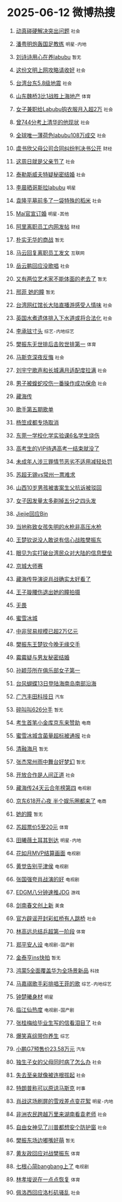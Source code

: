 # 2025-06-12 微博热搜 
1. [动真碰硬解决突出问题](https://m.weibo.cn/search?containerid=100103type%3D1%26t%3D10%26q%3D%23%E5%8A%A8%E7%9C%9F%E7%A2%B0%E7%A1%AC%E8%A7%A3%E5%86%B3%E7%AA%81%E5%87%BA%E9%97%AE%E9%A2%98%23&stream_entry_id=51&isnewpage=1&extparam=seat%3D1%26cate%3D10103%26dgr%3D0%26stream_entry_id%3D51%26pos%3D0%26c_type%3D51%26filter_type%3Drealtimehot%26q%3D%2523%25E5%258A%25A8%25E7%259C%259F%25E7%25A2%25B0%25E7%25A1%25AC%25E8%25A7%25A3%25E5%2586%25B3%25E7%25AA%2581%25E5%2587%25BA%25E9%2597%25AE%25E9%25A2%2598%2523%26display_time%3D1749672952%26pre_seqid%3D17496729519770056693) `社会` 

2. [潘粤明炮轰国足教练](https://m.weibo.cn/search?containerid=100103type%3D1%26t%3D10%26q%3D%23%E6%BD%98%E7%B2%A4%E6%98%8E%E7%82%AE%E8%BD%B0%E5%9B%BD%E8%B6%B3%E6%95%99%E7%BB%83%23&stream_entry_id=31&isnewpage=1&extparam=seat%3D1%26cate%3D5001%26lcate%3D5001%26pos%3D0%26q%3D%2523%25E6%25BD%2598%25E7%25B2%25A4%25E6%2598%258E%25E7%2582%25AE%25E8%25BD%25B0%25E5%259B%25BD%25E8%25B6%25B3%25E6%2595%2599%25E7%25BB%2583%2523%26dgr%3D0%26band_rank%3D1%26filter_type%3Drealtimehot%26realpos%3D1%26c_type%3D31%26stream_entry_id%3D31%26flag%3D0%26display_time%3D1749672952%26pre_seqid%3D17496729519770056693) `明星-内地` 

3. [刘诗诗用心在养labubu](https://m.weibo.cn/search?containerid=100103type%3D1%26t%3D10%26q%3D%E5%88%98%E8%AF%97%E8%AF%97%E7%94%A8%E5%BF%83%E5%9C%A8%E5%85%BBlabubu&stream_entry_id=31&isnewpage=1&extparam=seat%3D1%26cate%3D5001%26lcate%3D5001%26pos%3D1%26q%3D%25E5%2588%2598%25E8%25AF%2597%25E8%25AF%2597%25E7%2594%25A8%25E5%25BF%2583%25E5%259C%25A8%25E5%2585%25BBlabubu%26dgr%3D0%26band_rank%3D2%26filter_type%3Drealtimehot%26realpos%3D2%26c_type%3D31%26stream_entry_id%3D31%26flag%3D2%26display_time%3D1749672952%26pre_seqid%3D17496729519770056693) `暂无` 

4. [这份文明上网攻略请收好](https://m.weibo.cn/search?containerid=100103type%3D1%26t%3D10%26q%3D%23%E8%BF%99%E4%BB%BD%E6%96%87%E6%98%8E%E4%B8%8A%E7%BD%91%E6%94%BB%E7%95%A5%E8%AF%B7%E6%94%B6%E5%A5%BD%23&stream_entry_id=31&isnewpage=1&extparam=seat%3D1%26cate%3D5001%26lcate%3D5001%26pos%3D2%26q%3D%2523%25E8%25BF%2599%25E4%25BB%25BD%25E6%2596%2587%25E6%2598%258E%25E4%25B8%258A%25E7%25BD%2591%25E6%2594%25BB%25E7%2595%25A5%25E8%25AF%25B7%25E6%2594%25B6%25E5%25A5%25BD%2523%26dgr%3D0%26band_rank%3D3%26filter_type%3Drealtimehot%26realpos%3D3%26c_type%3D31%26stream_entry_id%3D31%26flag%3D0%26display_time%3D1749672952%26pre_seqid%3D17496729519770056693) `社会` 

5. [台湾台东5.8级地震](https://m.weibo.cn/search?containerid=100103type%3D1%26t%3D10%26q%3D%23%E5%8F%B0%E6%B9%BE%E5%8F%B0%E4%B8%9C5.8%E7%BA%A7%E5%9C%B0%E9%9C%87%23&stream_entry_id=31&isnewpage=1&extparam=seat%3D1%26cate%3D5001%26lcate%3D5001%26pos%3D3%26q%3D%2523%25E5%258F%25B0%25E6%25B9%25BE%25E5%258F%25B0%25E4%25B8%259C5.8%25E7%25BA%25A7%25E5%259C%25B0%25E9%259C%2587%2523%26dgr%3D0%26band_rank%3D4%26filter_type%3Drealtimehot%26realpos%3D4%26c_type%3D31%26stream_entry_id%3D31%26flag%3D0%26display_time%3D1749672952%26pre_seqid%3D17496729519770056693) `社会` 

6. [山东魏桥3比1战胜上海地产](https://m.weibo.cn/search?containerid=100103type%3D1%26t%3D10%26q%3D%23%E5%B1%B1%E4%B8%9C%E9%AD%8F%E6%A1%A53%E6%AF%941%E6%88%98%E8%83%9C%E4%B8%8A%E6%B5%B7%E5%9C%B0%E4%BA%A7%23&stream_entry_id=31&isnewpage=1&extparam=seat%3D1%26cate%3D5001%26lcate%3D5001%26pos%3D4%26q%3D%2523%25E5%25B1%25B1%25E4%25B8%259C%25E9%25AD%258F%25E6%25A1%25A53%25E6%25AF%25941%25E6%2588%2598%25E8%2583%259C%25E4%25B8%258A%25E6%25B5%25B7%25E5%259C%25B0%25E4%25BA%25A7%2523%26dgr%3D0%26band_rank%3D5%26filter_type%3Drealtimehot%26realpos%3D5%26c_type%3D31%26stream_entry_id%3D31%26flag%3D0%26display_time%3D1749672952%26pre_seqid%3D17496729519770056693) `体育` 

7. [女子兼职给Labubu钩衣服月入超2万](https://m.weibo.cn/search?containerid=100103type%3D1%26t%3D10%26q%3D%23%E5%A5%B3%E5%AD%90%E5%85%BC%E8%81%8C%E7%BB%99Labubu%E9%92%A9%E8%A1%A3%E6%9C%8D%E6%9C%88%E5%85%A5%E8%B6%852%E4%B8%87%23&stream_entry_id=31&isnewpage=1&extparam=seat%3D1%26cate%3D5001%26lcate%3D5001%26pos%3D5%26q%3D%2523%25E5%25A5%25B3%25E5%25AD%2590%25E5%2585%25BC%25E8%2581%258C%25E7%25BB%2599Labubu%25E9%2592%25A9%25E8%25A1%25A3%25E6%259C%258D%25E6%259C%2588%25E5%2585%25A5%25E8%25B6%25852%25E4%25B8%2587%2523%26dgr%3D0%26band_rank%3D6%26filter_type%3Drealtimehot%26realpos%3D6%26c_type%3D31%26stream_entry_id%3D31%26flag%3D0%26display_time%3D1749672952%26pre_seqid%3D17496729519770056693) `社会` 

8. [曾744分考上清华的他现状](https://m.weibo.cn/search?containerid=100103type%3D1%26t%3D10%26q%3D%23%E6%9B%BE744%E5%88%86%E8%80%83%E4%B8%8A%E6%B8%85%E5%8D%8E%E7%9A%84%E4%BB%96%E7%8E%B0%E7%8A%B6%23&stream_entry_id=31&isnewpage=1&extparam=seat%3D1%26cate%3D5001%26lcate%3D5001%26pos%3D6%26q%3D%2523%25E6%259B%25BE744%25E5%2588%2586%25E8%2580%2583%25E4%25B8%258A%25E6%25B8%2585%25E5%258D%258E%25E7%259A%2584%25E4%25BB%2596%25E7%258E%25B0%25E7%258A%25B6%2523%26dgr%3D0%26band_rank%3D7%26filter_type%3Drealtimehot%26realpos%3D7%26c_type%3D31%26stream_entry_id%3D31%26flag%3D0%26display_time%3D1749672952%26pre_seqid%3D17496729519770056693) `社会` 

9. [全球唯一薄荷色labubu108万成交](https://m.weibo.cn/search?containerid=100103type%3D1%26t%3D10%26q%3D%23%E5%85%A8%E7%90%83%E5%94%AF%E4%B8%80%E8%96%84%E8%8D%B7%E8%89%B2labubu108%E4%B8%87%E6%88%90%E4%BA%A4%23&stream_entry_id=31&isnewpage=1&extparam=seat%3D1%26cate%3D5001%26lcate%3D5001%26pos%3D7%26q%3D%2523%25E5%2585%25A8%25E7%2590%2583%25E5%2594%25AF%25E4%25B8%2580%25E8%2596%2584%25E8%258D%25B7%25E8%2589%25B2labubu108%25E4%25B8%2587%25E6%2588%2590%25E4%25BA%25A4%2523%26dgr%3D0%26band_rank%3D8%26filter_type%3Drealtimehot%26realpos%3D8%26c_type%3D31%26stream_entry_id%3D31%26flag%3D0%26display_time%3D1749672952%26pre_seqid%3D17496729519770056693) `社会` 

10. [虞书欣父母公司合同纠纷判决书公开](https://m.weibo.cn/search?containerid=100103type%3D1%26t%3D10%26q%3D%23%E8%99%9E%E4%B9%A6%E6%AC%A3%E7%88%B6%E6%AF%8D%E5%85%AC%E5%8F%B8%E5%90%88%E5%90%8C%E7%BA%A0%E7%BA%B7%E5%88%A4%E5%86%B3%E4%B9%A6%E5%85%AC%E5%BC%80%23&stream_entry_id=31&isnewpage=1&extparam=seat%3D1%26cate%3D5001%26lcate%3D5001%26pos%3D8%26q%3D%2523%25E8%2599%259E%25E4%25B9%25A6%25E6%25AC%25A3%25E7%2588%25B6%25E6%25AF%258D%25E5%2585%25AC%25E5%258F%25B8%25E5%2590%2588%25E5%2590%258C%25E7%25BA%25A0%25E7%25BA%25B7%25E5%2588%25A4%25E5%2586%25B3%25E4%25B9%25A6%25E5%2585%25AC%25E5%25BC%2580%2523%26dgr%3D0%26band_rank%3D9%26filter_type%3Drealtimehot%26realpos%3D9%26c_type%3D31%26stream_entry_id%3D31%26flag%3D0%26display_time%3D1749672952%26pre_seqid%3D17496729519770056693) `财经` 

11. [这周日就是父亲节了](https://m.weibo.cn/search?containerid=100103type%3D1%26t%3D10%26q%3D%23%E8%BF%99%E5%91%A8%E6%97%A5%E5%B0%B1%E6%98%AF%E7%88%B6%E4%BA%B2%E8%8A%82%E4%BA%86%23&stream_entry_id=31&isnewpage=1&extparam=seat%3D1%26cate%3D5001%26lcate%3D5001%26pos%3D9%26q%3D%2523%25E8%25BF%2599%25E5%2591%25A8%25E6%2597%25A5%25E5%25B0%25B1%25E6%2598%25AF%25E7%2588%25B6%25E4%25BA%25B2%25E8%258A%2582%25E4%25BA%2586%2523%26dgr%3D0%26band_rank%3D10%26filter_type%3Drealtimehot%26realpos%3D10%26c_type%3D31%26stream_entry_id%3D31%26flag%3D1%26display_time%3D1749672952%26pre_seqid%3D17496729519770056693) `社会` 

12. [泰勒斯威夫特疑秘密结婚](https://m.weibo.cn/search?containerid=100103type%3D1%26t%3D10%26q%3D%23%E6%B3%B0%E5%8B%92%E6%96%AF%E5%A8%81%E5%A4%AB%E7%89%B9%E7%96%91%E7%A7%98%E5%AF%86%E7%BB%93%E5%A9%9A%23&stream_entry_id=31&isnewpage=1&extparam=seat%3D1%26cate%3D5001%26lcate%3D5001%26pos%3D10%26q%3D%2523%25E6%25B3%25B0%25E5%258B%2592%25E6%2596%25AF%25E5%25A8%2581%25E5%25A4%25AB%25E7%2589%25B9%25E7%2596%2591%25E7%25A7%2598%25E5%25AF%2586%25E7%25BB%2593%25E5%25A9%259A%2523%26dgr%3D0%26band_rank%3D11%26filter_type%3Drealtimehot%26realpos%3D11%26c_type%3D31%26stream_entry_id%3D31%26flag%3D2%26display_time%3D1749672952%26pre_seqid%3D17496729519770056693) `社会` 

13. [李晨晒哥斯拉labubu](https://m.weibo.cn/search?containerid=100103type%3D1%26t%3D10%26q%3D%23%E6%9D%8E%E6%99%A8%E6%99%92%E5%93%A5%E6%96%AF%E6%8B%89labubu%23&stream_entry_id=31&isnewpage=1&extparam=seat%3D1%26cate%3D5001%26lcate%3D5001%26pos%3D11%26q%3D%2523%25E6%259D%258E%25E6%2599%25A8%25E6%2599%2592%25E5%2593%25A5%25E6%2596%25AF%25E6%258B%2589labubu%2523%26dgr%3D0%26band_rank%3D12%26filter_type%3Drealtimehot%26realpos%3D12%26c_type%3D31%26stream_entry_id%3D31%26flag%3D2%26display_time%3D1749672952%26pre_seqid%3D17496729519770056693) `明星` 

14. [袁隆平墓前多了一袋特殊的稻米](https://m.weibo.cn/search?containerid=100103type%3D1%26t%3D10%26q%3D%23%E8%A2%81%E9%9A%86%E5%B9%B3%E5%A2%93%E5%89%8D%E5%A4%9A%E4%BA%86%E4%B8%80%E8%A2%8B%E7%89%B9%E6%AE%8A%E7%9A%84%E7%A8%BB%E7%B1%B3%23&stream_entry_id=31&isnewpage=1&extparam=seat%3D1%26cate%3D5001%26lcate%3D5001%26pos%3D12%26q%3D%2523%25E8%25A2%2581%25E9%259A%2586%25E5%25B9%25B3%25E5%25A2%2593%25E5%2589%258D%25E5%25A4%259A%25E4%25BA%2586%25E4%25B8%2580%25E8%25A2%258B%25E7%2589%25B9%25E6%25AE%258A%25E7%259A%2584%25E7%25A8%25BB%25E7%25B1%25B3%2523%26dgr%3D0%26band_rank%3D13%26filter_type%3Drealtimehot%26realpos%3D13%26c_type%3D31%26stream_entry_id%3D31%26flag%3D2%26display_time%3D1749672952%26pre_seqid%3D17496729519770056693) `社会` 

15. [Mai官宣订婚](https://m.weibo.cn/search?containerid=100103type%3D1%26t%3D10%26q%3D%23Mai%E5%AE%98%E5%AE%A3%E8%AE%A2%E5%A9%9A%23&stream_entry_id=31&isnewpage=1&extparam=seat%3D1%26cate%3D5001%26lcate%3D5001%26pos%3D13%26q%3D%2523Mai%25E5%25AE%2598%25E5%25AE%25A3%25E8%25AE%25A2%25E5%25A9%259A%2523%26dgr%3D0%26band_rank%3D14%26filter_type%3Drealtimehot%26realpos%3D14%26c_type%3D31%26stream_entry_id%3D31%26flag%3D2%26display_time%3D1749672952%26pre_seqid%3D17496729519770056693) `明星-其他` 

16. [阿里离职员工内网发帖](https://m.weibo.cn/search?containerid=100103type%3D1%26t%3D10%26q%3D%23%E9%98%BF%E9%87%8C%E7%A6%BB%E8%81%8C%E5%91%98%E5%B7%A5%E5%86%85%E7%BD%91%E5%8F%91%E5%B8%96%23&stream_entry_id=31&isnewpage=1&extparam=seat%3D1%26cate%3D5001%26lcate%3D5001%26pos%3D14%26q%3D%2523%25E9%2598%25BF%25E9%2587%258C%25E7%25A6%25BB%25E8%2581%258C%25E5%2591%2598%25E5%25B7%25A5%25E5%2586%2585%25E7%25BD%2591%25E5%258F%2591%25E5%25B8%2596%2523%26dgr%3D0%26band_rank%3D15%26filter_type%3Drealtimehot%26realpos%3D15%26c_type%3D31%26stream_entry_id%3D31%26flag%3D0%26display_time%3D1749672952%26pre_seqid%3D17496729519770056693) `财经` 

17. [朴实无华的商战](https://m.weibo.cn/search?containerid=100103type%3D1%26t%3D10%26q%3D%E6%9C%B4%E5%AE%9E%E6%97%A0%E5%8D%8E%E7%9A%84%E5%95%86%E6%88%98&stream_entry_id=31&isnewpage=1&extparam=seat%3D1%26cate%3D5001%26lcate%3D5001%26pos%3D15%26q%3D%25E6%259C%25B4%25E5%25AE%259E%25E6%2597%25A0%25E5%258D%258E%25E7%259A%2584%25E5%2595%2586%25E6%2588%2598%26dgr%3D0%26band_rank%3D16%26filter_type%3Drealtimehot%26realpos%3D16%26c_type%3D31%26stream_entry_id%3D31%26flag%3D0%26display_time%3D1749672952%26pre_seqid%3D17496729519770056693) `暂无` 

18. [马云回复离职员工发文](https://m.weibo.cn/search?containerid=100103type%3D1%26t%3D10%26q%3D%23%E9%A9%AC%E4%BA%91%E5%9B%9E%E5%A4%8D%E7%A6%BB%E8%81%8C%E5%91%98%E5%B7%A5%E5%8F%91%E6%96%87%23&stream_entry_id=31&isnewpage=1&extparam=seat%3D1%26cate%3D5001%26lcate%3D5001%26pos%3D16%26q%3D%2523%25E9%25A9%25AC%25E4%25BA%2591%25E5%259B%259E%25E5%25A4%258D%25E7%25A6%25BB%25E8%2581%258C%25E5%2591%2598%25E5%25B7%25A5%25E5%258F%2591%25E6%2596%2587%2523%26dgr%3D0%26band_rank%3D17%26filter_type%3Drealtimehot%26realpos%3D17%26c_type%3D31%26stream_entry_id%3D31%26flag%3D0%26display_time%3D1749672952%26pre_seqid%3D17496729519770056693) `互联网` 

19. [岳云鹏回应没歌唱](https://m.weibo.cn/search?containerid=100103type%3D1%26t%3D10%26q%3D%23%E5%B2%B3%E4%BA%91%E9%B9%8F%E5%9B%9E%E5%BA%94%E6%B2%A1%E6%AD%8C%E5%94%B1%23&stream_entry_id=31&isnewpage=1&extparam=seat%3D1%26cate%3D5001%26lcate%3D5001%26pos%3D17%26q%3D%2523%25E5%25B2%25B3%25E4%25BA%2591%25E9%25B9%258F%25E5%259B%259E%25E5%25BA%2594%25E6%25B2%25A1%25E6%25AD%258C%25E5%2594%25B1%2523%26dgr%3D0%26band_rank%3D18%26filter_type%3Drealtimehot%26realpos%3D18%26c_type%3D31%26stream_entry_id%3D31%26flag%3D0%26display_time%3D1749672952%26pre_seqid%3D17496729519770056693) `社会` 

20. [又有两位艺术家不能体面的老去了](https://m.weibo.cn/search?containerid=100103type%3D1%26t%3D10%26q%3D%E5%8F%88%E6%9C%89%E4%B8%A4%E4%BD%8D%E8%89%BA%E6%9C%AF%E5%AE%B6%E4%B8%8D%E8%83%BD%E4%BD%93%E9%9D%A2%E7%9A%84%E8%80%81%E5%8E%BB%E4%BA%86&stream_entry_id=31&isnewpage=1&extparam=seat%3D1%26cate%3D5001%26lcate%3D5001%26pos%3D18%26q%3D%25E5%258F%2588%25E6%259C%2589%25E4%25B8%25A4%25E4%25BD%258D%25E8%2589%25BA%25E6%259C%25AF%25E5%25AE%25B6%25E4%25B8%258D%25E8%2583%25BD%25E4%25BD%2593%25E9%259D%25A2%25E7%259A%2584%25E8%2580%2581%25E5%258E%25BB%25E4%25BA%2586%26dgr%3D0%26band_rank%3D19%26filter_type%3Drealtimehot%26realpos%3D19%26c_type%3D31%26stream_entry_id%3D31%26flag%3D0%26display_time%3D1749672952%26pre_seqid%3D17496729519770056693) `暂无` 

21. [邢菲 她的瞳](https://m.weibo.cn/search?containerid=100103type%3D1%26t%3D10%26q%3D%E9%82%A2%E8%8F%B2+%E5%A5%B9%E7%9A%84%E7%9E%B3&stream_entry_id=31&isnewpage=1&extparam=seat%3D1%26cate%3D5001%26lcate%3D5001%26pos%3D19%26q%3D%25E9%2582%25A2%25E8%258F%25B2%2520%25E5%25A5%25B9%25E7%259A%2584%25E7%259E%25B3%26dgr%3D0%26band_rank%3D20%26filter_type%3Drealtimehot%26realpos%3D20%26c_type%3D31%26stream_entry_id%3D31%26flag%3D0%26display_time%3D1749672952%26pre_seqid%3D17496729519770056693) `暂无` 

22. [台湾网红馆长大陆直播游感受人情味](https://m.weibo.cn/search?containerid=100103type%3D1%26t%3D10%26q%3D%23%E5%8F%B0%E6%B9%BE%E7%BD%91%E7%BA%A2%E9%A6%86%E9%95%BF%E5%A4%A7%E9%99%86%E7%9B%B4%E6%92%AD%E6%B8%B8%E6%84%9F%E5%8F%97%E4%BA%BA%E6%83%85%E5%91%B3%23&stream_entry_id=31&isnewpage=1&extparam=seat%3D1%26cate%3D5001%26lcate%3D5001%26pos%3D20%26q%3D%2523%25E5%258F%25B0%25E6%25B9%25BE%25E7%25BD%2591%25E7%25BA%25A2%25E9%25A6%2586%25E9%2595%25BF%25E5%25A4%25A7%25E9%2599%2586%25E7%259B%25B4%25E6%2592%25AD%25E6%25B8%25B8%25E6%2584%259F%25E5%258F%2597%25E4%25BA%25BA%25E6%2583%2585%25E5%2591%25B3%2523%26dgr%3D0%26band_rank%3D21%26filter_type%3Drealtimehot%26realpos%3D21%26c_type%3D31%26stream_entry_id%3D31%26flag%3D0%26display_time%3D1749672952%26pre_seqid%3D17496729519770056693) `社会` 

23. [英国水煮遗体排入下水道或将合法化](https://m.weibo.cn/search?containerid=100103type%3D1%26t%3D10%26q%3D%23%E8%8B%B1%E5%9B%BD%E6%B0%B4%E7%85%AE%E9%81%97%E4%BD%93%E6%8E%92%E5%85%A5%E4%B8%8B%E6%B0%B4%E9%81%93%E6%88%96%E5%B0%86%E5%90%88%E6%B3%95%E5%8C%96%23&stream_entry_id=31&isnewpage=1&extparam=seat%3D1%26cate%3D5001%26lcate%3D5001%26pos%3D21%26q%3D%2523%25E8%258B%25B1%25E5%259B%25BD%25E6%25B0%25B4%25E7%2585%25AE%25E9%2581%2597%25E4%25BD%2593%25E6%258E%2592%25E5%2585%25A5%25E4%25B8%258B%25E6%25B0%25B4%25E9%2581%2593%25E6%2588%2596%25E5%25B0%2586%25E5%2590%2588%25E6%25B3%2595%25E5%258C%2596%2523%26dgr%3D0%26band_rank%3D22%26filter_type%3Drealtimehot%26realpos%3D22%26c_type%3D31%26stream_entry_id%3D31%26flag%3D2%26display_time%3D1749672952%26pre_seqid%3D17496729519770056693) `社会` 

24. [李承铉寸头](https://m.weibo.cn/search?containerid=100103type%3D1%26t%3D10%26q%3D%E6%9D%8E%E6%89%BF%E9%93%89%E5%AF%B8%E5%A4%B4&stream_entry_id=31&isnewpage=1&extparam=seat%3D1%26cate%3D5001%26lcate%3D5001%26pos%3D22%26q%3D%25E6%259D%258E%25E6%2589%25BF%25E9%2593%2589%25E5%25AF%25B8%25E5%25A4%25B4%26dgr%3D0%26band_rank%3D23%26filter_type%3Drealtimehot%26realpos%3D23%26c_type%3D31%26stream_entry_id%3D31%26flag%3D0%26display_time%3D1749672952%26pre_seqid%3D17496729519770056693) `综艺-内地综艺` 

25. [樊振东无世排后击败世排第一](https://m.weibo.cn/search?containerid=100103type%3D1%26t%3D10%26q%3D%23%E6%A8%8A%E6%8C%AF%E4%B8%9C%E6%97%A0%E4%B8%96%E6%8E%92%E5%90%8E%E5%87%BB%E8%B4%A5%E4%B8%96%E6%8E%92%E7%AC%AC%E4%B8%80%23&stream_entry_id=31&isnewpage=1&extparam=seat%3D1%26cate%3D5001%26lcate%3D5001%26pos%3D23%26q%3D%2523%25E6%25A8%258A%25E6%258C%25AF%25E4%25B8%259C%25E6%2597%25A0%25E4%25B8%2596%25E6%258E%2592%25E5%2590%258E%25E5%2587%25BB%25E8%25B4%25A5%25E4%25B8%2596%25E6%258E%2592%25E7%25AC%25AC%25E4%25B8%2580%2523%26dgr%3D0%26band_rank%3D24%26filter_type%3Drealtimehot%26realpos%3D24%26c_type%3D31%26stream_entry_id%3D31%26flag%3D0%26display_time%3D1749672952%26pre_seqid%3D17496729519770056693) `体育` 

26. [马斯克深夜反悔](https://m.weibo.cn/search?containerid=100103type%3D1%26t%3D10%26q%3D%23%E9%A9%AC%E6%96%AF%E5%85%8B%E6%B7%B1%E5%A4%9C%E5%8F%8D%E6%82%94%23&stream_entry_id=31&isnewpage=1&extparam=seat%3D1%26cate%3D5001%26lcate%3D5001%26pos%3D24%26q%3D%2523%25E9%25A9%25AC%25E6%2596%25AF%25E5%2585%258B%25E6%25B7%25B1%25E5%25A4%259C%25E5%258F%258D%25E6%2582%2594%2523%26dgr%3D0%26band_rank%3D25%26filter_type%3Drealtimehot%26realpos%3D25%26c_type%3D31%26stream_entry_id%3D31%26flag%3D0%26display_time%3D1749672952%26pre_seqid%3D17496729519770056693) `社会` 

27. [刘宇宁歌声和长城满月适配度拉满](https://m.weibo.cn/search?containerid=100103type%3D1%26t%3D10%26q%3D%23%E5%88%98%E5%AE%87%E5%AE%81%E6%AD%8C%E5%A3%B0%E5%92%8C%E9%95%BF%E5%9F%8E%E6%BB%A1%E6%9C%88%E9%80%82%E9%85%8D%E5%BA%A6%E6%8B%89%E6%BB%A1%23&stream_entry_id=31&isnewpage=1&extparam=seat%3D1%26cate%3D5001%26lcate%3D5001%26pos%3D25%26q%3D%2523%25E5%2588%2598%25E5%25AE%2587%25E5%25AE%2581%25E6%25AD%258C%25E5%25A3%25B0%25E5%2592%258C%25E9%2595%25BF%25E5%259F%258E%25E6%25BB%25A1%25E6%259C%2588%25E9%2580%2582%25E9%2585%258D%25E5%25BA%25A6%25E6%258B%2589%25E6%25BB%25A1%2523%26dgr%3D0%26band_rank%3D26%26filter_type%3Drealtimehot%26realpos%3D26%26c_type%3D31%26stream_entry_id%3D31%26flag%3D0%26display_time%3D1749672952%26pre_seqid%3D17496729519770056693) `社会` 

28. [男子被蝮蛇咬伤一番操作成功保命](https://m.weibo.cn/search?containerid=100103type%3D1%26t%3D10%26q%3D%23%E7%94%B7%E5%AD%90%E8%A2%AB%E8%9D%AE%E8%9B%87%E5%92%AC%E4%BC%A4%E4%B8%80%E7%95%AA%E6%93%8D%E4%BD%9C%E6%88%90%E5%8A%9F%E4%BF%9D%E5%91%BD%23&stream_entry_id=31&isnewpage=1&extparam=seat%3D1%26cate%3D5001%26lcate%3D5001%26pos%3D26%26q%3D%2523%25E7%2594%25B7%25E5%25AD%2590%25E8%25A2%25AB%25E8%259D%25AE%25E8%259B%2587%25E5%2592%25AC%25E4%25BC%25A4%25E4%25B8%2580%25E7%2595%25AA%25E6%2593%258D%25E4%25BD%259C%25E6%2588%2590%25E5%258A%259F%25E4%25BF%259D%25E5%2591%25BD%2523%26dgr%3D0%26band_rank%3D27%26filter_type%3Drealtimehot%26realpos%3D27%26c_type%3D31%26stream_entry_id%3D31%26flag%3D0%26display_time%3D1749672952%26pre_seqid%3D17496729519770056693) `社会` 

29. [藏海传](https://m.weibo.cn/search?containerid=100103type%3D1%26t%3D10%26q%3D%E8%97%8F%E6%B5%B7%E4%BC%A0&stream_entry_id=31&isnewpage=1&extparam=seat%3D1%26cate%3D5001%26lcate%3D5001%26pos%3D27%26q%3D%25E8%2597%258F%25E6%25B5%25B7%25E4%25BC%25A0%26dgr%3D0%26band_rank%3D28%26filter_type%3Drealtimehot%26realpos%3D28%26c_type%3D31%26stream_entry_id%3D31%26flag%3D0%26display_time%3D1749672952%26pre_seqid%3D17496729519770056693)  

30. [歌手第五期歌单](https://m.weibo.cn/search?containerid=100103type%3D1%26t%3D10%26q%3D%23%E6%AD%8C%E6%89%8B%E7%AC%AC%E4%BA%94%E6%9C%9F%E6%AD%8C%E5%8D%95%23&stream_entry_id=31&isnewpage=1&extparam=seat%3D1%26cate%3D5001%26lcate%3D5001%26pos%3D28%26q%3D%2523%25E6%25AD%258C%25E6%2589%258B%25E7%25AC%25AC%25E4%25BA%2594%25E6%259C%259F%25E6%25AD%258C%25E5%258D%2595%2523%26dgr%3D0%26band_rank%3D29%26filter_type%3Drealtimehot%26realpos%3D29%26c_type%3D31%26stream_entry_id%3D31%26flag%3D0%26display_time%3D1749672952%26pre_seqid%3D17496729519770056693)  

31. [杨笠成都专场取消](https://m.weibo.cn/search?containerid=100103type%3D1%26t%3D10%26q%3D%23%E6%9D%A8%E7%AC%A0%E6%88%90%E9%83%BD%E4%B8%93%E5%9C%BA%E5%8F%96%E6%B6%88%23&stream_entry_id=31&isnewpage=1&extparam=seat%3D1%26cate%3D5001%26lcate%3D5001%26pos%3D29%26q%3D%2523%25E6%259D%25A8%25E7%25AC%25A0%25E6%2588%2590%25E9%2583%25BD%25E4%25B8%2593%25E5%259C%25BA%25E5%258F%2596%25E6%25B6%2588%2523%26dgr%3D0%26band_rank%3D30%26filter_type%3Drealtimehot%26realpos%3D30%26c_type%3D31%26stream_entry_id%3D31%26flag%3D0%26display_time%3D1749672952%26pre_seqid%3D17496729519770056693)  

32. [东莞一学校化学实验课6名学生烧伤](https://m.weibo.cn/search?containerid=100103type%3D1%26t%3D10%26q%3D%23%E4%B8%9C%E8%8E%9E%E4%B8%80%E5%AD%A6%E6%A0%A1%E5%8C%96%E5%AD%A6%E5%AE%9E%E9%AA%8C%E8%AF%BE6%E5%90%8D%E5%AD%A6%E7%94%9F%E7%83%A7%E4%BC%A4%23&stream_entry_id=31&isnewpage=1&extparam=seat%3D1%26cate%3D5001%26lcate%3D5001%26pos%3D30%26q%3D%2523%25E4%25B8%259C%25E8%258E%259E%25E4%25B8%2580%25E5%25AD%25A6%25E6%25A0%25A1%25E5%258C%2596%25E5%25AD%25A6%25E5%25AE%259E%25E9%25AA%258C%25E8%25AF%25BE6%25E5%2590%258D%25E5%25AD%25A6%25E7%2594%259F%25E7%2583%25A7%25E4%25BC%25A4%2523%26dgr%3D0%26band_rank%3D31%26filter_type%3Drealtimehot%26realpos%3D31%26c_type%3D31%26stream_entry_id%3D31%26flag%3D0%26display_time%3D1749672952%26pre_seqid%3D17496729519770056693)  

33. [高考生的VIP待遇高考一结束就没了](https://m.weibo.cn/search?containerid=100103type%3D1%26t%3D10%26q%3D%23%E9%AB%98%E8%80%83%E7%94%9F%E7%9A%84VIP%E5%BE%85%E9%81%87%E9%AB%98%E8%80%83%E4%B8%80%E7%BB%93%E6%9D%9F%E5%B0%B1%E6%B2%A1%E4%BA%86%23&stream_entry_id=31&isnewpage=1&extparam=seat%3D1%26cate%3D5001%26lcate%3D5001%26pos%3D31%26q%3D%2523%25E9%25AB%2598%25E8%2580%2583%25E7%2594%259F%25E7%259A%2584VIP%25E5%25BE%2585%25E9%2581%2587%25E9%25AB%2598%25E8%2580%2583%25E4%25B8%2580%25E7%25BB%2593%25E6%259D%259F%25E5%25B0%25B1%25E6%25B2%25A1%25E4%25BA%2586%2523%26dgr%3D0%26band_rank%3D32%26filter_type%3Drealtimehot%26realpos%3D32%26c_type%3D31%26stream_entry_id%3D31%26flag%3D1%26display_time%3D1749672952%26pre_seqid%3D17496729519770056693)  

34. [未成年人涉三罪情节恶劣不适用减轻处罚](https://m.weibo.cn/search?containerid=100103type%3D1%26t%3D10%26q%3D%23%E6%9C%AA%E6%88%90%E5%B9%B4%E4%BA%BA%E6%B6%89%E4%B8%89%E7%BD%AA%E6%83%85%E8%8A%82%E6%81%B6%E5%8A%A3%E4%B8%8D%E9%80%82%E7%94%A8%E5%87%8F%E8%BD%BB%E5%A4%84%E7%BD%9A%23&stream_entry_id=31&isnewpage=1&extparam=seat%3D1%26cate%3D5001%26lcate%3D5001%26pos%3D32%26q%3D%2523%25E6%259C%25AA%25E6%2588%2590%25E5%25B9%25B4%25E4%25BA%25BA%25E6%25B6%2589%25E4%25B8%2589%25E7%25BD%25AA%25E6%2583%2585%25E8%258A%2582%25E6%2581%25B6%25E5%258A%25A3%25E4%25B8%258D%25E9%2580%2582%25E7%2594%25A8%25E5%2587%258F%25E8%25BD%25BB%25E5%25A4%2584%25E7%25BD%259A%2523%26dgr%3D0%26band_rank%3D33%26filter_type%3Drealtimehot%26realpos%3D33%26c_type%3D31%26stream_entry_id%3D31%26flag%3D0%26display_time%3D1749672952%26pre_seqid%3D17496729519770056693)  

35. [苏超无锡vs常州一票难求](https://m.weibo.cn/search?containerid=100103type%3D1%26t%3D10%26q%3D%23%E8%8B%8F%E8%B6%85%E6%97%A0%E9%94%A1vs%E5%B8%B8%E5%B7%9E%E4%B8%80%E7%A5%A8%E9%9A%BE%E6%B1%82%23&stream_entry_id=31&isnewpage=1&extparam=seat%3D1%26cate%3D5001%26lcate%3D5001%26pos%3D33%26q%3D%2523%25E8%258B%258F%25E8%25B6%2585%25E6%2597%25A0%25E9%2594%25A1vs%25E5%25B8%25B8%25E5%25B7%259E%25E4%25B8%2580%25E7%25A5%25A8%25E9%259A%25BE%25E6%25B1%2582%2523%26dgr%3D0%26band_rank%3D34%26filter_type%3Drealtimehot%26realpos%3D34%26c_type%3D31%26stream_entry_id%3D31%26flag%3D0%26display_time%3D1749672952%26pre_seqid%3D17496729519770056693)  

36. [山西10岁男孩被害案生父抗诉被驳回](https://m.weibo.cn/search?containerid=100103type%3D1%26t%3D10%26q%3D%23%E5%B1%B1%E8%A5%BF10%E5%B2%81%E7%94%B7%E5%AD%A9%E8%A2%AB%E5%AE%B3%E6%A1%88%E7%94%9F%E7%88%B6%E6%8A%97%E8%AF%89%E8%A2%AB%E9%A9%B3%E5%9B%9E%23&stream_entry_id=31&isnewpage=1&extparam=seat%3D1%26cate%3D5001%26lcate%3D5001%26pos%3D34%26q%3D%2523%25E5%25B1%25B1%25E8%25A5%25BF10%25E5%25B2%2581%25E7%2594%25B7%25E5%25AD%25A9%25E8%25A2%25AB%25E5%25AE%25B3%25E6%25A1%2588%25E7%2594%259F%25E7%2588%25B6%25E6%258A%2597%25E8%25AF%2589%25E8%25A2%25AB%25E9%25A9%25B3%25E5%259B%259E%2523%26dgr%3D0%26band_rank%3D35%26filter_type%3Drealtimehot%26realpos%3D35%26c_type%3D31%26stream_entry_id%3D31%26flag%3D1%26display_time%3D1749672952%26pre_seqid%3D17496729519770056693)  

37. [女子因发量太多剃掉五分之四头发](https://m.weibo.cn/search?containerid=100103type%3D1%26t%3D10%26q%3D%23%E5%A5%B3%E5%AD%90%E5%9B%A0%E5%8F%91%E9%87%8F%E5%A4%AA%E5%A4%9A%E5%89%83%E6%8E%89%E4%BA%94%E5%88%86%E4%B9%8B%E5%9B%9B%E5%A4%B4%E5%8F%91%23&stream_entry_id=31&isnewpage=1&extparam=seat%3D1%26cate%3D5001%26lcate%3D5001%26pos%3D35%26q%3D%2523%25E5%25A5%25B3%25E5%25AD%2590%25E5%259B%25A0%25E5%258F%2591%25E9%2587%258F%25E5%25A4%25AA%25E5%25A4%259A%25E5%2589%2583%25E6%258E%2589%25E4%25BA%2594%25E5%2588%2586%25E4%25B9%258B%25E5%259B%259B%25E5%25A4%25B4%25E5%258F%2591%2523%26dgr%3D0%26band_rank%3D36%26filter_type%3Drealtimehot%26realpos%3D36%26c_type%3D31%26stream_entry_id%3D31%26flag%3D0%26display_time%3D1749672952%26pre_seqid%3D17496729519770056693)  

38. [Jiejie回应Bin](https://m.weibo.cn/search?containerid=100103type%3D1%26t%3D10%26q%3D%23Jiejie%E5%9B%9E%E5%BA%94Bin%23&stream_entry_id=31&isnewpage=1&extparam=seat%3D1%26cate%3D5001%26lcate%3D5001%26pos%3D36%26q%3D%2523Jiejie%25E5%259B%259E%25E5%25BA%2594Bin%2523%26dgr%3D0%26band_rank%3D37%26filter_type%3Drealtimehot%26realpos%3D37%26c_type%3D31%26stream_entry_id%3D31%26flag%3D0%26display_time%3D1749672952%26pre_seqid%3D17496729519770056693)  

39. [当地称致女孩失明的水枪非高压水枪](https://m.weibo.cn/search?containerid=100103type%3D1%26t%3D10%26q%3D%23%E5%BD%93%E5%9C%B0%E7%A7%B0%E8%87%B4%E5%A5%B3%E5%AD%A9%E5%A4%B1%E6%98%8E%E7%9A%84%E6%B0%B4%E6%9E%AA%E9%9D%9E%E9%AB%98%E5%8E%8B%E6%B0%B4%E6%9E%AA%23&stream_entry_id=31&isnewpage=1&extparam=seat%3D1%26cate%3D5001%26lcate%3D5001%26pos%3D37%26q%3D%2523%25E5%25BD%2593%25E5%259C%25B0%25E7%25A7%25B0%25E8%2587%25B4%25E5%25A5%25B3%25E5%25AD%25A9%25E5%25A4%25B1%25E6%2598%258E%25E7%259A%2584%25E6%25B0%25B4%25E6%259E%25AA%25E9%259D%259E%25E9%25AB%2598%25E5%258E%258B%25E6%25B0%25B4%25E6%259E%25AA%2523%26dgr%3D0%26band_rank%3D38%26filter_type%3Drealtimehot%26realpos%3D38%26c_type%3D31%26stream_entry_id%3D31%26flag%3D0%26display_time%3D1749672952%26pre_seqid%3D17496729519770056693)  

40. [王楚钦说没人敢说有信心战胜樊振东](https://m.weibo.cn/search?containerid=100103type%3D1%26t%3D10%26q%3D%23%E7%8E%8B%E6%A5%9A%E9%92%A6%E8%AF%B4%E6%B2%A1%E4%BA%BA%E6%95%A2%E8%AF%B4%E6%9C%89%E4%BF%A1%E5%BF%83%E6%88%98%E8%83%9C%E6%A8%8A%E6%8C%AF%E4%B8%9C%23&stream_entry_id=31&isnewpage=1&extparam=seat%3D1%26cate%3D5001%26lcate%3D5001%26pos%3D38%26q%3D%2523%25E7%258E%258B%25E6%25A5%259A%25E9%2592%25A6%25E8%25AF%25B4%25E6%25B2%25A1%25E4%25BA%25BA%25E6%2595%25A2%25E8%25AF%25B4%25E6%259C%2589%25E4%25BF%25A1%25E5%25BF%2583%25E6%2588%2598%25E8%2583%259C%25E6%25A8%258A%25E6%258C%25AF%25E4%25B8%259C%2523%26dgr%3D0%26band_rank%3D39%26filter_type%3Drealtimehot%26realpos%3D39%26c_type%3D31%26stream_entry_id%3D31%26flag%3D0%26display_time%3D1749672952%26pre_seqid%3D17496729519770056693)  

41. [眼见为实打破台湾民众对大陆的信息壁垒](https://m.weibo.cn/search?containerid=100103type%3D1%26t%3D10%26q%3D%23%E7%9C%BC%E8%A7%81%E4%B8%BA%E5%AE%9E%E6%89%93%E7%A0%B4%E5%8F%B0%E6%B9%BE%E6%B0%91%E4%BC%97%E5%AF%B9%E5%A4%A7%E9%99%86%E7%9A%84%E4%BF%A1%E6%81%AF%E5%A3%81%E5%9E%92%23&stream_entry_id=31&isnewpage=1&extparam=seat%3D1%26cate%3D5001%26lcate%3D5001%26pos%3D39%26q%3D%2523%25E7%259C%25BC%25E8%25A7%2581%25E4%25B8%25BA%25E5%25AE%259E%25E6%2589%2593%25E7%25A0%25B4%25E5%258F%25B0%25E6%25B9%25BE%25E6%25B0%2591%25E4%25BC%2597%25E5%25AF%25B9%25E5%25A4%25A7%25E9%2599%2586%25E7%259A%2584%25E4%25BF%25A1%25E6%2581%25AF%25E5%25A3%2581%25E5%259E%2592%2523%26dgr%3D0%26band_rank%3D40%26filter_type%3Drealtimehot%26realpos%3D40%26c_type%3D31%26stream_entry_id%3D31%26flag%3D0%26display_time%3D1749672952%26pre_seqid%3D17496729519770056693)  

42. [京城大师赛](https://m.weibo.cn/search?containerid=100103type%3D1%26t%3D10%26q%3D%E4%BA%AC%E5%9F%8E%E5%A4%A7%E5%B8%88%E8%B5%9B&stream_entry_id=31&isnewpage=1&extparam=seat%3D1%26cate%3D5001%26lcate%3D5001%26pos%3D40%26q%3D%25E4%25BA%25AC%25E5%259F%258E%25E5%25A4%25A7%25E5%25B8%2588%25E8%25B5%259B%26dgr%3D0%26band_rank%3D41%26filter_type%3Drealtimehot%26realpos%3D41%26c_type%3D31%26stream_entry_id%3D31%26flag%3D0%26display_time%3D1749672952%26pre_seqid%3D17496729519770056693)  

43. [藏海传导演说肖战确实太好看了](https://m.weibo.cn/search?containerid=100103type%3D1%26t%3D10%26q%3D%23%E8%97%8F%E6%B5%B7%E4%BC%A0%E5%AF%BC%E6%BC%94%E8%AF%B4%E8%82%96%E6%88%98%E7%A1%AE%E5%AE%9E%E5%A4%AA%E5%A5%BD%E7%9C%8B%E4%BA%86%23&stream_entry_id=31&isnewpage=1&extparam=seat%3D1%26cate%3D5001%26lcate%3D5001%26pos%3D41%26q%3D%2523%25E8%2597%258F%25E6%25B5%25B7%25E4%25BC%25A0%25E5%25AF%25BC%25E6%25BC%2594%25E8%25AF%25B4%25E8%2582%2596%25E6%2588%2598%25E7%25A1%25AE%25E5%25AE%259E%25E5%25A4%25AA%25E5%25A5%25BD%25E7%259C%258B%25E4%25BA%2586%2523%26dgr%3D0%26band_rank%3D42%26filter_type%3Drealtimehot%26realpos%3D42%26c_type%3D31%26stream_entry_id%3D31%26flag%3D0%26display_time%3D1749672952%26pre_seqid%3D17496729519770056693)  

44. [王子璇腰伤退出她的瞳拍摄](https://m.weibo.cn/search?containerid=100103type%3D1%26t%3D10%26q%3D%23%E7%8E%8B%E5%AD%90%E7%92%87%E8%85%B0%E4%BC%A4%E9%80%80%E5%87%BA%E5%A5%B9%E7%9A%84%E7%9E%B3%E6%8B%8D%E6%91%84%23&stream_entry_id=31&isnewpage=1&extparam=seat%3D1%26cate%3D5001%26lcate%3D5001%26pos%3D42%26q%3D%2523%25E7%258E%258B%25E5%25AD%2590%25E7%2592%2587%25E8%2585%25B0%25E4%25BC%25A4%25E9%2580%2580%25E5%2587%25BA%25E5%25A5%25B9%25E7%259A%2584%25E7%259E%25B3%25E6%258B%258D%25E6%2591%2584%2523%26dgr%3D0%26band_rank%3D43%26filter_type%3Drealtimehot%26realpos%3D43%26c_type%3D31%26stream_entry_id%3D31%26flag%3D0%26display_time%3D1749672952%26pre_seqid%3D17496729519770056693)  

45. [无畏](https://m.weibo.cn/search?containerid=100103type%3D1%26t%3D10%26q%3D%E6%97%A0%E7%95%8F&stream_entry_id=31&isnewpage=1&extparam=seat%3D1%26cate%3D5001%26lcate%3D5001%26pos%3D43%26q%3D%25E6%2597%25A0%25E7%2595%258F%26dgr%3D0%26band_rank%3D44%26filter_type%3Drealtimehot%26realpos%3D44%26c_type%3D31%26stream_entry_id%3D31%26flag%3D0%26display_time%3D1749672952%26pre_seqid%3D17496729519770056693)  

46. [蜜雪冰城](https://m.weibo.cn/search?containerid=100103type%3D1%26t%3D10%26q%3D%E8%9C%9C%E9%9B%AA%E5%86%B0%E5%9F%8E&stream_entry_id=31&isnewpage=1&extparam=seat%3D1%26cate%3D5001%26lcate%3D5001%26pos%3D44%26q%3D%25E8%259C%259C%25E9%259B%25AA%25E5%2586%25B0%25E5%259F%258E%26dgr%3D0%26band_rank%3D45%26filter_type%3Drealtimehot%26realpos%3D45%26c_type%3D31%26stream_entry_id%3D31%26flag%3D0%26display_time%3D1749672952%26pre_seqid%3D17496729519770056693)  

47. [中非贸易规模已超2万亿元](https://m.weibo.cn/search?containerid=100103type%3D1%26t%3D10%26q%3D%23%E4%B8%AD%E9%9D%9E%E8%B4%B8%E6%98%93%E8%A7%84%E6%A8%A1%E5%B7%B2%E8%B6%852%E4%B8%87%E4%BA%BF%E5%85%83%23&stream_entry_id=31&isnewpage=1&extparam=seat%3D1%26cate%3D5001%26lcate%3D5001%26pos%3D45%26q%3D%2523%25E4%25B8%25AD%25E9%259D%259E%25E8%25B4%25B8%25E6%2598%2593%25E8%25A7%2584%25E6%25A8%25A1%25E5%25B7%25B2%25E8%25B6%25852%25E4%25B8%2587%25E4%25BA%25BF%25E5%2585%2583%2523%26dgr%3D0%26band_rank%3D46%26filter_type%3Drealtimehot%26realpos%3D46%26c_type%3D31%26stream_entry_id%3D31%26flag%3D0%26display_time%3D1749672952%26pre_seqid%3D17496729519770056693)  

48. [樊振东王楚钦今晚无缘交手](https://m.weibo.cn/search?containerid=100103type%3D1%26t%3D10%26q%3D%23%E6%A8%8A%E6%8C%AF%E4%B8%9C%E7%8E%8B%E6%A5%9A%E9%92%A6%E4%BB%8A%E6%99%9A%E6%97%A0%E7%BC%98%E4%BA%A4%E6%89%8B%23&stream_entry_id=31&isnewpage=1&extparam=seat%3D1%26cate%3D5001%26lcate%3D5001%26pos%3D46%26q%3D%2523%25E6%25A8%258A%25E6%258C%25AF%25E4%25B8%259C%25E7%258E%258B%25E6%25A5%259A%25E9%2592%25A6%25E4%25BB%258A%25E6%2599%259A%25E6%2597%25A0%25E7%25BC%2598%25E4%25BA%25A4%25E6%2589%258B%2523%26dgr%3D0%26band_rank%3D47%26filter_type%3Drealtimehot%26realpos%3D47%26c_type%3D31%26stream_entry_id%3D31%26flag%3D0%26display_time%3D1749672952%26pre_seqid%3D17496729519770056693)  

49. [霉霉疑与男友秘密结婚](https://m.weibo.cn/search?containerid=100103type%3D1%26t%3D10%26q%3D%23%E9%9C%89%E9%9C%89%E7%96%91%E4%B8%8E%E7%94%B7%E5%8F%8B%E7%A7%98%E5%AF%86%E7%BB%93%E5%A9%9A%23&stream_entry_id=31&isnewpage=1&extparam=seat%3D1%26cate%3D5001%26lcate%3D5001%26pos%3D47%26q%3D%2523%25E9%259C%2589%25E9%259C%2589%25E7%2596%2591%25E4%25B8%258E%25E7%2594%25B7%25E5%258F%258B%25E7%25A7%2598%25E5%25AF%2586%25E7%25BB%2593%25E5%25A9%259A%2523%26dgr%3D0%26band_rank%3D48%26filter_type%3Drealtimehot%26realpos%3D48%26c_type%3D31%26stream_entry_id%3D31%26flag%3D0%26display_time%3D1749672952%26pre_seqid%3D17496729519770056693)  

50. [孙颖莎所在俱乐部女子第一](https://m.weibo.cn/search?containerid=100103type%3D1%26t%3D10%26q%3D%23%E5%AD%99%E9%A2%96%E8%8E%8E%E6%89%80%E5%9C%A8%E4%BF%B1%E4%B9%90%E9%83%A8%E5%A5%B3%E5%AD%90%E7%AC%AC%E4%B8%80%23&stream_entry_id=31&isnewpage=1&extparam=seat%3D1%26cate%3D5001%26lcate%3D5001%26pos%3D48%26q%3D%2523%25E5%25AD%2599%25E9%25A2%2596%25E8%258E%258E%25E6%2589%2580%25E5%259C%25A8%25E4%25BF%25B1%25E4%25B9%2590%25E9%2583%25A8%25E5%25A5%25B3%25E5%25AD%2590%25E7%25AC%25AC%25E4%25B8%2580%2523%26dgr%3D0%26band_rank%3D49%26filter_type%3Drealtimehot%26realpos%3D49%26c_type%3D31%26stream_entry_id%3D31%26flag%3D0%26display_time%3D1749672952%26pre_seqid%3D17496729519770056693)  

51. [台风蝴蝶13日登陆海南岛南部沿海](https://m.weibo.cn/search?containerid=100103type%3D1%26t%3D10%26q%3D%23%E5%8F%B0%E9%A3%8E%E8%9D%B4%E8%9D%B613%E6%97%A5%E7%99%BB%E9%99%86%E6%B5%B7%E5%8D%97%E5%B2%9B%E5%8D%97%E9%83%A8%E6%B2%BF%E6%B5%B7%23&stream_entry_id=31&isnewpage=1&extparam=seat%3D1%26cate%3D5001%26lcate%3D5001%26pos%3D49%26q%3D%2523%25E5%258F%25B0%25E9%25A3%258E%25E8%259D%25B4%25E8%259D%25B613%25E6%2597%25A5%25E7%2599%25BB%25E9%2599%2586%25E6%25B5%25B7%25E5%258D%2597%25E5%25B2%259B%25E5%258D%2597%25E9%2583%25A8%25E6%25B2%25BF%25E6%25B5%25B7%2523%26dgr%3D0%26band_rank%3D50%26filter_type%3Drealtimehot%26realpos%3D50%26c_type%3D31%26stream_entry_id%3D31%26flag%3D0%26display_time%3D1749672952%26pre_seqid%3D17496729519770056693)  

52. [广汽丰田科技日](https://m.weibo.cn/search?containerid=100103type%3D1%26t%3D10%26q%3D%23%E5%B9%BF%E6%B1%BD%E4%B8%B0%E7%94%B0%E7%A7%91%E6%8A%80%E6%97%A5%23&stream_entry_id=31&isnewpage=1&extparam=seat%3D1%26stream_entry_id%3D31%26lcate%3D5001%26c_type%3D31%26q%3D%2523%25E5%25B9%25BF%25E6%25B1%25BD%25E4%25B8%25B0%25E7%2594%25B0%25E7%25A7%2591%25E6%258A%2580%25E6%2597%25A5%2523%26adid%3D289471%26filter_type%3Drealtimehot%26band_rank%3D4%26dgr%3D0%26topic_ad%3D1%26pos%3D3%26is_ad_pos%3D1%26cate%3D5001%26display_time%3D1749672910%26pre_seqid%3D17496729105760055028) `汽车` 

53. [碎叫叫626分手](https://m.weibo.cn/search?containerid=100103type%3D1%26t%3D10%26q%3D%23%E7%A2%8E%E5%8F%AB%E5%8F%AB626%E5%88%86%E6%89%8B%23&stream_entry_id=31&isnewpage=1&extparam=seat%3D1%26flag%3D0%26stream_entry_id%3D31%26lcate%3D5001%26q%3D%2523%25E7%25A2%258E%25E5%258F%25AB%25E5%258F%25AB626%25E5%2588%2586%25E6%2589%258B%2523%26filter_type%3Drealtimehot%26band_rank%3D50%26dgr%3D0%26pos%3D50%26realpos%3D50%26c_type%3D31%26cate%3D5001%26display_time%3D1749672910%26pre_seqid%3D17496729105760055028) `暂无` 

54. [考生首笔小金库京东来赞助](https://m.weibo.cn/search?containerid=100103type%3D1%26t%3D10%26q%3D%23%E8%80%83%E7%94%9F%E9%A6%96%E7%AC%94%E5%B0%8F%E9%87%91%E5%BA%93%E4%BA%AC%E4%B8%9C%E6%9D%A5%E8%B5%9E%E5%8A%A9%23&stream_entry_id=31&isnewpage=1&extparam=seat%3D1%26lcate%3D5001%26filter_type%3Drealtimehot%26c_type%3D31%26pos%3D3%26q%3D%2523%25E8%2580%2583%25E7%2594%259F%25E9%25A6%2596%25E7%25AC%2594%25E5%25B0%258F%25E9%2587%2591%25E5%25BA%2593%25E4%25BA%25AC%25E4%25B8%259C%25E6%259D%25A5%25E8%25B5%259E%25E5%258A%25A9%2523%26dgr%3D0%26band_rank%3D4%26topic_ad%3D1%26is_ad_pos%3D1%26stream_entry_id%3D31%26cate%3D5001%26adid%3D289640%26display_time%3D1749672864%26pre_seqid%3D174967286425400566153) `电商` 

55. [蜜雪冰城含菌量超标被通报](https://m.weibo.cn/search?containerid=100103type%3D1%26t%3D10%26q%3D%23%E8%9C%9C%E9%9B%AA%E5%86%B0%E5%9F%8E%E5%90%AB%E8%8F%8C%E9%87%8F%E8%B6%85%E6%A0%87%E8%A2%AB%E9%80%9A%E6%8A%A5%23&stream_entry_id=31&isnewpage=1&extparam=seat%3D1%26band_rank%3D44%26flag%3D0%26stream_entry_id%3D31%26realpos%3D44%26lcate%3D5001%26pos%3D43%26q%3D%2523%25E8%259C%259C%25E9%259B%25AA%25E5%2586%25B0%25E5%259F%258E%25E5%2590%25AB%25E8%258F%258C%25E9%2587%258F%25E8%25B6%2585%25E6%25A0%2587%25E8%25A2%25AB%25E9%2580%259A%25E6%258A%25A5%2523%26filter_type%3Drealtimehot%26dgr%3D0%26c_type%3D31%26cate%3D5001%26display_time%3D1749669310%26pre_seqid%3D17496693108160055137) `社会` 

56. [清融海月](https://m.weibo.cn/search?containerid=100103type%3D1%26t%3D10%26q%3D%E6%B8%85%E8%9E%8D%E6%B5%B7%E6%9C%88&stream_entry_id=31&isnewpage=1&extparam=seat%3D1%26band_rank%3D47%26flag%3D0%26stream_entry_id%3D31%26realpos%3D47%26lcate%3D5001%26pos%3D46%26q%3D%25E6%25B8%2585%25E8%259E%258D%25E6%25B5%25B7%25E6%259C%2588%26filter_type%3Drealtimehot%26dgr%3D0%26c_type%3D31%26cate%3D5001%26display_time%3D1749669310%26pre_seqid%3D17496693108160055137) `暂无` 

57. [张杰常州雨中舞台好梦幻](https://m.weibo.cn/search?containerid=100103type%3D1%26t%3D10%26q%3D%E5%BC%A0%E6%9D%B0%E5%B8%B8%E5%B7%9E%E9%9B%A8%E4%B8%AD%E8%88%9E%E5%8F%B0%E5%A5%BD%E6%A2%A6%E5%B9%BB&stream_entry_id=31&isnewpage=1&extparam=seat%3D1%26band_rank%3D50%26flag%3D1%26stream_entry_id%3D31%26realpos%3D50%26lcate%3D5001%26pos%3D49%26q%3D%25E5%25BC%25A0%25E6%259D%25B0%25E5%25B8%25B8%25E5%25B7%259E%25E9%259B%25A8%25E4%25B8%25AD%25E8%2588%259E%25E5%258F%25B0%25E5%25A5%25BD%25E6%25A2%25A6%25E5%25B9%25BB%26filter_type%3Drealtimehot%26dgr%3D0%26c_type%3D31%26cate%3D5001%26display_time%3D1749669310%26pre_seqid%3D17496693108160055137) `暂无` 

58. [开放合作是人间正道](https://m.weibo.cn/search?containerid=100103type%3D1%26t%3D10%26q%3D%23%E5%BC%80%E6%94%BE%E5%90%88%E4%BD%9C%E6%98%AF%E4%BA%BA%E9%97%B4%E6%AD%A3%E9%81%93%23&stream_entry_id=51&isnewpage=1&extparam=seat%3D1%26q%3D%2523%25E5%25BC%2580%25E6%2594%25BE%25E5%2590%2588%25E4%25BD%259C%25E6%2598%25AF%25E4%25BA%25BA%25E9%2597%25B4%25E6%25AD%25A3%25E9%2581%2593%2523%26dgr%3D0%26cate%3D10103%26pos%3D0%26filter_type%3Drealtimehot%26stream_entry_id%3D51%26c_type%3D51%26display_time%3D1749669255%26pre_seqid%3D17496692558050054917) `社会` 

59. [藏海传24天云合年榜第四](https://m.weibo.cn/search?containerid=100103type%3D1%26t%3D10%26q%3D%23%E8%97%8F%E6%B5%B7%E4%BC%A024%E5%A4%A9%E4%BA%91%E5%90%88%E5%B9%B4%E6%A6%9C%E7%AC%AC%E5%9B%9B%23&stream_entry_id=31&isnewpage=1&extparam=seat%3D1%26q%3D%2523%25E8%2597%258F%25E6%25B5%25B7%25E4%25BC%25A024%25E5%25A4%25A9%25E4%25BA%2591%25E5%2590%2588%25E5%25B9%25B4%25E6%25A6%259C%25E7%25AC%25AC%25E5%259B%259B%2523%26dgr%3D0%26cate%3D5001%26flag%3D1%26stream_entry_id%3D31%26realpos%3D50%26pos%3D50%26band_rank%3D50%26filter_type%3Drealtimehot%26lcate%3D5001%26c_type%3D31%26display_time%3D1749669255%26pre_seqid%3D17496692558050054917) `电视剧` 

60. [京东618开心夜 半个娱乐圈都来了](https://m.weibo.cn/search?containerid=100103type%3D1%26t%3D10%26q%3D%23%E4%BA%AC%E4%B8%9C618%E5%BC%80%E5%BF%83%E5%A4%9C+%E5%8D%8A%E4%B8%AA%E5%A8%B1%E4%B9%90%E5%9C%88%E9%83%BD%E6%9D%A5%E4%BA%86%23&stream_entry_id=31&isnewpage=1&extparam=seat%3D1%26filter_type%3Drealtimehot%26topic_ad%3D1%26c_type%3D31%26band_rank%3D4%26stream_entry_id%3D31%26cate%3D5001%26q%3D%2523%25E4%25BA%25AC%25E4%25B8%259C618%25E5%25BC%2580%25E5%25BF%2583%25E5%25A4%259C%2520%25E5%258D%258A%25E4%25B8%25AA%25E5%25A8%25B1%25E4%25B9%2590%25E5%259C%2588%25E9%2583%25BD%25E6%259D%25A5%25E4%25BA%2586%2523%26is_ad_pos%3D1%26lcate%3D5001%26pos%3D3%26adid%3D289756%26dgr%3D0%26display_time%3D1749669093%26pre_seqid%3D17496690929730054435) `电商` 

61. [她的瞳](https://m.weibo.cn/search?containerid=100103type%3D1%26t%3D10%26q%3D%E5%A5%B9%E7%9A%84%E7%9E%B3&stream_entry_id=31&isnewpage=1&extparam=seat%3D1%26filter_type%3Drealtimehot%26lcate%3D5001%26flag%3D0%26band_rank%3D50%26cate%3D5001%26q%3D%25E5%25A5%25B9%25E7%259A%2584%25E7%259E%25B3%26dgr%3D0%26pos%3D50%26realpos%3D50%26c_type%3D31%26stream_entry_id%3D31%26display_time%3D1749669093%26pre_seqid%3D17496690929730054435) `暂无` 

62. [苏超票价5至20元](https://m.weibo.cn/search?containerid=100103type%3D1%26t%3D10%26q%3D%23%E8%8B%8F%E8%B6%85%E7%A5%A8%E4%BB%B75%E8%87%B320%E5%85%83%23&stream_entry_id=31&isnewpage=1&extparam=seat%3D1%26flag%3D1%26stream_entry_id%3D31%26lcate%3D5001%26band_rank%3D40%26q%3D%2523%25E8%258B%258F%25E8%25B6%2585%25E7%25A5%25A8%25E4%25BB%25B75%25E8%2587%25B320%25E5%2585%2583%2523%26filter_type%3Drealtimehot%26c_type%3D31%26cate%3D5001%26pos%3D39%26realpos%3D40%26dgr%3D0%26display_time%3D1749666165%26pre_seqid%3D17496661656360055268) `体育` 

63. [田曦薇土耳其到达](https://m.weibo.cn/search?containerid=100103type%3D1%26t%3D10%26q%3D%23%E7%94%B0%E6%9B%A6%E8%96%87%E5%9C%9F%E8%80%B3%E5%85%B6%E5%88%B0%E8%BE%BE%23&stream_entry_id=31&isnewpage=1&extparam=seat%3D1%26flag%3D0%26stream_entry_id%3D31%26lcate%3D5001%26band_rank%3D41%26q%3D%2523%25E7%2594%25B0%25E6%259B%25A6%25E8%2596%2587%25E5%259C%259F%25E8%2580%25B3%25E5%2585%25B6%25E5%2588%25B0%25E8%25BE%25BE%2523%26filter_type%3Drealtimehot%26c_type%3D31%26cate%3D5001%26pos%3D40%26realpos%3D41%26dgr%3D0%26display_time%3D1749666165%26pre_seqid%3D17496661656360055268) `明星-内地` 

64. [花如月MVP结算画面](https://m.weibo.cn/search?containerid=100103type%3D1%26t%3D10%26q%3D%E8%8A%B1%E5%A6%82%E6%9C%88MVP%E7%BB%93%E7%AE%97%E7%94%BB%E9%9D%A2&stream_entry_id=31&isnewpage=1&extparam=seat%3D1%26flag%3D1%26stream_entry_id%3D31%26lcate%3D5001%26band_rank%3D42%26q%3D%25E8%258A%25B1%25E5%25A6%2582%25E6%259C%2588MVP%25E7%25BB%2593%25E7%25AE%2597%25E7%2594%25BB%25E9%259D%25A2%26filter_type%3Drealtimehot%26c_type%3D31%26cate%3D5001%26pos%3D41%26realpos%3D42%26dgr%3D0%26display_time%3D1749666165%26pre_seqid%3D17496661656360055268) `电视剧` 

65. [黄觉告别平津侯](https://m.weibo.cn/search?containerid=100103type%3D1%26t%3D10%26q%3D%23%E9%BB%84%E8%A7%89%E5%91%8A%E5%88%AB%E5%B9%B3%E6%B4%A5%E4%BE%AF%23&stream_entry_id=31&isnewpage=1&extparam=seat%3D1%26flag%3D1%26stream_entry_id%3D31%26lcate%3D5001%26band_rank%3D45%26q%3D%2523%25E9%25BB%2584%25E8%25A7%2589%25E5%2591%258A%25E5%2588%25AB%25E5%25B9%25B3%25E6%25B4%25A5%25E4%25BE%25AF%2523%26filter_type%3Drealtimehot%26c_type%3D31%26cate%3D5001%26pos%3D44%26realpos%3D45%26dgr%3D0%26display_time%3D1749666165%26pre_seqid%3D17496661656360055268) `电视剧` 

66. [张国强夸肖战演的好](https://m.weibo.cn/search?containerid=100103type%3D1%26t%3D10%26q%3D%E5%BC%A0%E5%9B%BD%E5%BC%BA%E5%A4%B8%E8%82%96%E6%88%98%E6%BC%94%E7%9A%84%E5%A5%BD&stream_entry_id=31&isnewpage=1&extparam=seat%3D1%26flag%3D1%26stream_entry_id%3D31%26lcate%3D5001%26band_rank%3D47%26q%3D%25E5%25BC%25A0%25E5%259B%25BD%25E5%25BC%25BA%25E5%25A4%25B8%25E8%2582%2596%25E6%2588%2598%25E6%25BC%2594%25E7%259A%2584%25E5%25A5%25BD%26filter_type%3Drealtimehot%26c_type%3D31%26cate%3D5001%26pos%3D46%26realpos%3D47%26dgr%3D0%26display_time%3D1749666165%26pre_seqid%3D17496661656360055268) `电视剧` 

67. [EDGM八分钟速推JDG](https://m.weibo.cn/search?containerid=100103type%3D1%26t%3D10%26q%3D%23EDGM%E5%85%AB%E5%88%86%E9%92%9F%E9%80%9F%E6%8E%A8JDG%23&stream_entry_id=31&isnewpage=1&extparam=seat%3D1%26flag%3D1%26stream_entry_id%3D31%26lcate%3D5001%26band_rank%3D48%26q%3D%2523EDGM%25E5%2585%25AB%25E5%2588%2586%25E9%2592%259F%25E9%2580%259F%25E6%258E%25A8JDG%2523%26filter_type%3Drealtimehot%26c_type%3D31%26cate%3D5001%26pos%3D47%26realpos%3D48%26dgr%3D0%26display_time%3D1749666165%26pre_seqid%3D17496661656360055268) `游戏` 

68. [剑南春文创上新](https://m.weibo.cn/search?containerid=100103type%3D1%26t%3D296%26q%3D%23%E6%B2%B7%E9%92%B8%E7%AC%BA%E6%B9%B3%E7%91%83%23&hide_search_bar=1&replace_title=+) `美食` 

69. [官方辟谣开封彩虹桥有人跳桥](https://m.weibo.cn/search?containerid=100103type%3D1%26t%3D10%26q%3D%23%E5%AE%98%E6%96%B9%E8%BE%9F%E8%B0%A3%E5%BC%80%E5%B0%81%E5%BD%A9%E8%99%B9%E6%A1%A5%E6%9C%89%E4%BA%BA%E8%B7%B3%E6%A1%A5%23&stream_entry_id=31&isnewpage=1&extparam=seat%3D1%26adid%3D289739%26cate%3D5001%26lcate%3D5001%26stream_entry_id%3D31%26pos%3D7%26dgr%3D0%26is_ad_pos%3D1%26filter_type%3Drealtimehot%26q%3D%2523%25E5%25AE%2598%25E6%2596%25B9%25E8%25BE%259F%25E8%25B0%25A3%25E5%25BC%2580%25E5%25B0%2581%25E5%25BD%25A9%25E8%2599%25B9%25E6%25A1%25A5%25E6%259C%2589%25E4%25BA%25BA%25E8%25B7%25B3%25E6%25A1%25A5%2523%26band_rank%3D7%26c_type%3D31%26display_time%3D1749662199%26pre_seqid%3D17496621997010055562) `社会` 

70. [林高远总结乒超第一阶段](https://m.weibo.cn/search?containerid=100103type%3D1%26t%3D10%26q%3D%23%E6%9E%97%E9%AB%98%E8%BF%9C%E6%80%BB%E7%BB%93%E4%B9%92%E8%B6%85%E7%AC%AC%E4%B8%80%E9%98%B6%E6%AE%B5%23&stream_entry_id=31&isnewpage=1&extparam=seat%3D1%26cate%3D5001%26flag%3D1%26lcate%3D5001%26stream_entry_id%3D31%26realpos%3D33%26pos%3D34%26dgr%3D0%26filter_type%3Drealtimehot%26q%3D%2523%25E6%259E%2597%25E9%25AB%2598%25E8%25BF%259C%25E6%2580%25BB%25E7%25BB%2593%25E4%25B9%2592%25E8%25B6%2585%25E7%25AC%25AC%25E4%25B8%2580%25E9%2598%25B6%25E6%25AE%25B5%2523%26band_rank%3D33%26c_type%3D31%26display_time%3D1749662199%26pre_seqid%3D17496621997010055562) `体育` 

71. [郑平安人设](https://m.weibo.cn/search?containerid=100103type%3D1%26t%3D10%26q%3D%E9%83%91%E5%B9%B3%E5%AE%89%E4%BA%BA%E8%AE%BE&stream_entry_id=31&isnewpage=1&extparam=seat%3D1%26cate%3D5001%26flag%3D1%26lcate%3D5001%26stream_entry_id%3D31%26realpos%3D35%26pos%3D36%26dgr%3D0%26filter_type%3Drealtimehot%26q%3D%25E9%2583%2591%25E5%25B9%25B3%25E5%25AE%2589%25E4%25BA%25BA%25E8%25AE%25BE%26band_rank%3D35%26c_type%3D31%26display_time%3D1749662199%26pre_seqid%3D17496621997010055562) `电视剧-国产剧` 

72. [金泰亨ins快拍](https://m.weibo.cn/search?containerid=100103type%3D1%26t%3D10%26q%3D%23%E9%87%91%E6%B3%B0%E4%BA%A8ins%E5%BF%AB%E6%8B%8D%23&stream_entry_id=31&isnewpage=1&extparam=seat%3D1%26cate%3D5001%26flag%3D0%26lcate%3D5001%26stream_entry_id%3D31%26realpos%3D36%26pos%3D37%26dgr%3D0%26filter_type%3Drealtimehot%26q%3D%2523%25E9%2587%2591%25E6%25B3%25B0%25E4%25BA%25A8ins%25E5%25BF%25AB%25E6%258B%258D%2523%26band_rank%3D36%26c_type%3D31%26display_time%3D1749662199%26pre_seqid%3D17496621997010055562) `暂无` 

73. [鸿蒙5全面覆盖华为全场景新品](https://m.weibo.cn/search?containerid=100103type%3D1%26t%3D10%26q%3D%23%E9%B8%BF%E8%92%995%E5%85%A8%E9%9D%A2%E8%A6%86%E7%9B%96%E5%8D%8E%E4%B8%BA%E5%85%A8%E5%9C%BA%E6%99%AF%E6%96%B0%E5%93%81%23&stream_entry_id=31&isnewpage=1&extparam=seat%3D1%26cate%3D5001%26flag%3D1%26lcate%3D5001%26stream_entry_id%3D31%26realpos%3D38%26pos%3D39%26dgr%3D0%26filter_type%3Drealtimehot%26q%3D%2523%25E9%25B8%25BF%25E8%2592%25995%25E5%2585%25A8%25E9%259D%25A2%25E8%25A6%2586%25E7%259B%2596%25E5%258D%258E%25E4%25B8%25BA%25E5%2585%25A8%25E5%259C%25BA%25E6%2599%25AF%25E6%2596%25B0%25E5%2593%2581%2523%26band_rank%3D38%26c_type%3D31%26display_time%3D1749662199%26pre_seqid%3D17496621997010055562) `科技` 

74. [马嘉祺歌手彩排唱王菲的歌](https://m.weibo.cn/search?containerid=100103type%3D1%26t%3D10%26q%3D%23%E9%A9%AC%E5%98%89%E7%A5%BA%E6%AD%8C%E6%89%8B%E5%BD%A9%E6%8E%92%E5%94%B1%E7%8E%8B%E8%8F%B2%E7%9A%84%E6%AD%8C%23&stream_entry_id=31&isnewpage=1&extparam=seat%3D1%26cate%3D5001%26flag%3D0%26lcate%3D5001%26stream_entry_id%3D31%26realpos%3D43%26pos%3D44%26dgr%3D0%26filter_type%3Drealtimehot%26q%3D%2523%25E9%25A9%25AC%25E5%2598%2589%25E7%25A5%25BA%25E6%25AD%258C%25E6%2589%258B%25E5%25BD%25A9%25E6%258E%2592%25E5%2594%25B1%25E7%258E%258B%25E8%258F%25B2%25E7%259A%2584%25E6%25AD%258C%2523%26band_rank%3D43%26c_type%3D31%26display_time%3D1749662199%26pre_seqid%3D17496621997010055562) `综艺-内地综艺` 

75. [钟楚曦身材](https://m.weibo.cn/search?containerid=100103type%3D1%26t%3D10%26q%3D%E9%92%9F%E6%A5%9A%E6%9B%A6%E8%BA%AB%E6%9D%90&stream_entry_id=31&isnewpage=1&extparam=seat%3D1%26cate%3D5001%26flag%3D0%26lcate%3D5001%26stream_entry_id%3D31%26realpos%3D46%26pos%3D47%26dgr%3D0%26filter_type%3Drealtimehot%26q%3D%25E9%2592%259F%25E6%25A5%259A%25E6%259B%25A6%25E8%25BA%25AB%25E6%259D%2590%26band_rank%3D46%26c_type%3D31%26display_time%3D1749662199%26pre_seqid%3D17496621997010055562) `明星` 

76. [临江仙热度](https://m.weibo.cn/search?containerid=100103type%3D1%26t%3D10%26q%3D%23%E4%B8%B4%E6%B1%9F%E4%BB%99%E7%83%AD%E5%BA%A6%23&stream_entry_id=31&isnewpage=1&extparam=seat%3D1%26cate%3D5001%26flag%3D0%26lcate%3D5001%26stream_entry_id%3D31%26realpos%3D48%26pos%3D49%26dgr%3D0%26filter_type%3Drealtimehot%26q%3D%2523%25E4%25B8%25B4%25E6%25B1%259F%25E4%25BB%2599%25E7%2583%25AD%25E5%25BA%25A6%2523%26band_rank%3D48%26c_type%3D31%26display_time%3D1749662199%26pre_seqid%3D17496621997010055562) `电视剧-国产剧` 

77. [张桂梅给毕业生写的信看泪目了](https://m.weibo.cn/search?containerid=100103type%3D1%26t%3D10%26q%3D%23%E5%BC%A0%E6%A1%82%E6%A2%85%E7%BB%99%E6%AF%95%E4%B8%9A%E7%94%9F%E5%86%99%E7%9A%84%E4%BF%A1%E7%9C%8B%E6%B3%AA%E7%9B%AE%E4%BA%86%23&stream_entry_id=31&isnewpage=1&extparam=seat%3D1%26cate%3D5001%26flag%3D0%26lcate%3D5001%26stream_entry_id%3D31%26realpos%3D49%26pos%3D50%26dgr%3D0%26filter_type%3Drealtimehot%26q%3D%2523%25E5%25BC%25A0%25E6%25A1%2582%25E6%25A2%2585%25E7%25BB%2599%25E6%25AF%2595%25E4%25B8%259A%25E7%2594%259F%25E5%2586%2599%25E7%259A%2584%25E4%25BF%25A1%25E7%259C%258B%25E6%25B3%25AA%25E7%259B%25AE%25E4%25BA%2586%2523%26band_rank%3D49%26c_type%3D31%26display_time%3D1749662199%26pre_seqid%3D17496621997010055562) `社会` 

78. [爆笑喜综带你养生](https://m.weibo.cn/search?containerid=100103type%3D1%26t%3D10%26q%3D%23%E7%88%86%E7%AC%91%E5%96%9C%E7%BB%BC%E5%B8%A6%E4%BD%A0%E5%85%BB%E7%94%9F%23&stream_entry_id=31&isnewpage=1&extparam=seat%3D1%26topic_ad%3D1%26c_type%3D31%26lcate%3D5001%26cate%3D5001%26q%3D%2523%25E7%2588%2586%25E7%25AC%2591%25E5%2596%259C%25E7%25BB%25BC%25E5%25B8%25A6%25E4%25BD%25A0%25E5%2585%25BB%25E7%2594%259F%2523%26stream_entry_id%3D31%26dgr%3D0%26pos%3D3%26is_ad_pos%3D1%26band_rank%3D4%26filter_type%3Drealtimehot%26adid%3D289707%26display_time%3D1749662148%26pre_seqid%3D174966214854200565104) `综艺` 

79. [小鹏G7预售价23.58万元](https://m.weibo.cn/search?containerid=100103type%3D1%26t%3D10%26q%3D%23%E5%B0%8F%E9%B9%8FG7%E9%A2%84%E5%94%AE%E4%BB%B723.58%E4%B8%87%E5%85%83%23&stream_entry_id=31&isnewpage=1&extparam=seat%3D1%26band_rank%3D4%26is_ad_pos%3D1%26lcate%3D5001%26filter_type%3Drealtimehot%26c_type%3D31%26pos%3D3%26q%3D%2523%25E5%25B0%258F%25E9%25B9%258FG7%25E9%25A2%2584%25E5%2594%25AE%25E4%25BB%25B723.58%25E4%25B8%2587%25E5%2585%2583%2523%26cate%3D5001%26dgr%3D0%26adid%3D289748%26topic_ad%3D1%26stream_entry_id%3D31%26display_time%3D1749658879%26pre_seqid%3D174965887950700554127) `汽车` 

80. [独生子女的父母同时病了怎么办](https://m.weibo.cn/search?containerid=100103type%3D1%26t%3D10%26q%3D%23%E7%8B%AC%E7%94%9F%E5%AD%90%E5%A5%B3%E7%9A%84%E7%88%B6%E6%AF%8D%E5%90%8C%E6%97%B6%E7%97%85%E4%BA%86%E6%80%8E%E4%B9%88%E5%8A%9E%23&stream_entry_id=31&isnewpage=1&extparam=seat%3D1%26band_rank%3D10%26flag%3D0%26lcate%3D5001%26c_type%3D31%26filter_type%3Drealtimehot%26q%3D%2523%25E7%258B%25AC%25E7%2594%259F%25E5%25AD%2590%25E5%25A5%25B3%25E7%259A%2584%25E7%2588%25B6%25E6%25AF%258D%25E5%2590%258C%25E6%2597%25B6%25E7%2597%2585%25E4%25BA%2586%25E6%2580%258E%25E4%25B9%2588%25E5%258A%259E%2523%26cate%3D5001%26dgr%3D0%26pos%3D10%26realpos%3D10%26stream_entry_id%3D31%26display_time%3D1749658879%26pre_seqid%3D174965887950700554127) `社会` 

81. [失去至亲就像被连根拔起](https://m.weibo.cn/search?containerid=100103type%3D1%26t%3D10%26q%3D%23%E5%A4%B1%E5%8E%BB%E8%87%B3%E4%BA%B2%E5%B0%B1%E5%83%8F%E8%A2%AB%E8%BF%9E%E6%A0%B9%E6%8B%94%E8%B5%B7%23&stream_entry_id=31&isnewpage=1&extparam=seat%3D1%26band_rank%3D15%26flag%3D1%26lcate%3D5001%26c_type%3D31%26filter_type%3Drealtimehot%26q%3D%2523%25E5%25A4%25B1%25E5%258E%25BB%25E8%2587%25B3%25E4%25BA%25B2%25E5%25B0%25B1%25E5%2583%258F%25E8%25A2%25AB%25E8%25BF%259E%25E6%25A0%25B9%25E6%258B%2594%25E8%25B5%25B7%2523%26cate%3D5001%26dgr%3D0%26pos%3D15%26realpos%3D15%26stream_entry_id%3D31%26display_time%3D1749658879%26pre_seqid%3D174965887950700554127) `社会` 

82. [特朗普称可以原谅马斯克](https://m.weibo.cn/search?containerid=100103type%3D1%26t%3D10%26q%3D%23%E7%89%B9%E6%9C%97%E6%99%AE%E7%A7%B0%E5%8F%AF%E4%BB%A5%E5%8E%9F%E8%B0%85%E9%A9%AC%E6%96%AF%E5%85%8B%23&stream_entry_id=31&isnewpage=1&extparam=seat%3D1%26band_rank%3D16%26flag%3D1%26lcate%3D5001%26c_type%3D31%26filter_type%3Drealtimehot%26q%3D%2523%25E7%2589%25B9%25E6%259C%2597%25E6%2599%25AE%25E7%25A7%25B0%25E5%258F%25AF%25E4%25BB%25A5%25E5%258E%259F%25E8%25B0%2585%25E9%25A9%25AC%25E6%2596%25AF%25E5%2585%258B%2523%26cate%3D5001%26dgr%3D0%26pos%3D16%26realpos%3D16%26stream_entry_id%3D31%26display_time%3D1749658879%26pre_seqid%3D174965887950700554127) `时事` 

83. [肖战这场刷屏的雪戏差点变花絮](https://m.weibo.cn/search?containerid=100103type%3D1%26t%3D10%26q%3D%23%E8%82%96%E6%88%98%E8%BF%99%E5%9C%BA%E5%88%B7%E5%B1%8F%E7%9A%84%E9%9B%AA%E6%88%8F%E5%B7%AE%E7%82%B9%E5%8F%98%E8%8A%B1%E7%B5%AE%23&stream_entry_id=31&isnewpage=1&extparam=seat%3D1%26band_rank%3D28%26flag%3D1%26lcate%3D5001%26c_type%3D31%26filter_type%3Drealtimehot%26q%3D%2523%25E8%2582%2596%25E6%2588%2598%25E8%25BF%2599%25E5%259C%25BA%25E5%2588%25B7%25E5%25B1%258F%25E7%259A%2584%25E9%259B%25AA%25E6%2588%258F%25E5%25B7%25AE%25E7%2582%25B9%25E5%258F%2598%25E8%258A%25B1%25E7%25B5%25AE%2523%26cate%3D5001%26dgr%3D0%26pos%3D28%26realpos%3D28%26stream_entry_id%3D31%26display_time%3D1749658879%26pre_seqid%3D174965887950700554127) `明星-内地` 

84. [非洲农民跨越万里来湖南看袁老师](https://m.weibo.cn/search?containerid=100103type%3D1%26t%3D10%26q%3D%23%E9%9D%9E%E6%B4%B2%E5%86%9C%E6%B0%91%E8%B7%A8%E8%B6%8A%E4%B8%87%E9%87%8C%E6%9D%A5%E6%B9%96%E5%8D%97%E7%9C%8B%E8%A2%81%E8%80%81%E5%B8%88%23&stream_entry_id=31&isnewpage=1&extparam=seat%3D1%26band_rank%3D30%26flag%3D32768%26lcate%3D5001%26c_type%3D31%26filter_type%3Drealtimehot%26q%3D%2523%25E9%259D%259E%25E6%25B4%25B2%25E5%2586%259C%25E6%25B0%2591%25E8%25B7%25A8%25E8%25B6%258A%25E4%25B8%2587%25E9%2587%258C%25E6%259D%25A5%25E6%25B9%2596%25E5%258D%2597%25E7%259C%258B%25E8%25A2%2581%25E8%2580%2581%25E5%25B8%2588%2523%26cate%3D5001%26dgr%3D0%26pos%3D30%26realpos%3D30%26stream_entry_id%3D31%26display_time%3D1749658879%26pre_seqid%3D174965887950700554127) `社会` 

85. [自由女神见了川普都想安个防护窗](https://m.weibo.cn/search?containerid=100103type%3D1%26t%3D10%26q%3D%23%E8%87%AA%E7%94%B1%E5%A5%B3%E7%A5%9E%E8%A7%81%E4%BA%86%E5%B7%9D%E6%99%AE%E9%83%BD%E6%83%B3%E5%AE%89%E4%B8%AA%E9%98%B2%E6%8A%A4%E7%AA%97%23&stream_entry_id=31&isnewpage=1&extparam=seat%3D1%26band_rank%3D36%26flag%3D1%26lcate%3D5001%26c_type%3D31%26filter_type%3Drealtimehot%26q%3D%2523%25E8%2587%25AA%25E7%2594%25B1%25E5%25A5%25B3%25E7%25A5%259E%25E8%25A7%2581%25E4%25BA%2586%25E5%25B7%259D%25E6%2599%25AE%25E9%2583%25BD%25E6%2583%25B3%25E5%25AE%2589%25E4%25B8%25AA%25E9%2598%25B2%25E6%258A%25A4%25E7%25AA%2597%2523%26cate%3D5001%26dgr%3D0%26pos%3D36%26realpos%3D36%26stream_entry_id%3D31%26display_time%3D1749658879%26pre_seqid%3D174965887950700554127) `社会` 

86. [樊振东场边嘟嘴好萌](https://m.weibo.cn/search?containerid=100103type%3D1%26t%3D10%26q%3D%E6%A8%8A%E6%8C%AF%E4%B8%9C%E5%9C%BA%E8%BE%B9%E5%98%9F%E5%98%B4%E5%A5%BD%E8%90%8C&stream_entry_id=31&isnewpage=1&extparam=seat%3D1%26band_rank%3D38%26flag%3D1%26lcate%3D5001%26c_type%3D31%26filter_type%3Drealtimehot%26q%3D%25E6%25A8%258A%25E6%258C%25AF%25E4%25B8%259C%25E5%259C%25BA%25E8%25BE%25B9%25E5%2598%259F%25E5%2598%25B4%25E5%25A5%25BD%25E8%2590%258C%26cate%3D5001%26dgr%3D0%26pos%3D38%26realpos%3D38%26stream_entry_id%3D31%26display_time%3D1749658879%26pre_seqid%3D174965887950700554127) `暂无` 

87. [黄友政回应对战樊振东](https://m.weibo.cn/search?containerid=100103type%3D1%26t%3D10%26q%3D%23%E9%BB%84%E5%8F%8B%E6%94%BF%E5%9B%9E%E5%BA%94%E5%AF%B9%E6%88%98%E6%A8%8A%E6%8C%AF%E4%B8%9C%23&stream_entry_id=31&isnewpage=1&extparam=seat%3D1%26band_rank%3D40%26flag%3D1%26lcate%3D5001%26c_type%3D31%26filter_type%3Drealtimehot%26q%3D%2523%25E9%25BB%2584%25E5%258F%258B%25E6%2594%25BF%25E5%259B%259E%25E5%25BA%2594%25E5%25AF%25B9%25E6%2588%2598%25E6%25A8%258A%25E6%258C%25AF%25E4%25B8%259C%2523%26cate%3D5001%26dgr%3D0%26pos%3D40%26realpos%3D40%26stream_entry_id%3D31%26display_time%3D1749658879%26pre_seqid%3D174965887950700554127) `体育` 

88. [七根心简bangbang上了](https://m.weibo.cn/search?containerid=100103type%3D1%26t%3D10%26q%3D%E4%B8%83%E6%A0%B9%E5%BF%83%E7%AE%80bangbang%E4%B8%8A%E4%BA%86&stream_entry_id=31&isnewpage=1&extparam=seat%3D1%26band_rank%3D43%26flag%3D1%26lcate%3D5001%26c_type%3D31%26filter_type%3Drealtimehot%26q%3D%25E4%25B8%2583%25E6%25A0%25B9%25E5%25BF%2583%25E7%25AE%2580bangbang%25E4%25B8%258A%25E4%25BA%2586%26cate%3D5001%26dgr%3D0%26pos%3D43%26realpos%3D43%26stream_entry_id%3D31%26display_time%3D1749658879%26pre_seqid%3D174965887950700554127) `电视剧` 

89. [林孝埈说在一点点恢复](https://m.weibo.cn/search?containerid=100103type%3D1%26t%3D10%26q%3D%23%E6%9E%97%E5%AD%9D%E5%9F%88%E8%AF%B4%E5%9C%A8%E4%B8%80%E7%82%B9%E7%82%B9%E6%81%A2%E5%A4%8D%23&stream_entry_id=31&isnewpage=1&extparam=seat%3D1%26band_rank%3D47%26flag%3D1%26lcate%3D5001%26c_type%3D31%26filter_type%3Drealtimehot%26q%3D%2523%25E6%259E%2597%25E5%25AD%259D%25E5%259F%2588%25E8%25AF%25B4%25E5%259C%25A8%25E4%25B8%2580%25E7%2582%25B9%25E7%2582%25B9%25E6%2581%25A2%25E5%25A4%258D%2523%26cate%3D5001%26dgr%3D0%26pos%3D47%26realpos%3D47%26stream_entry_id%3D31%26display_time%3D1749658879%26pre_seqid%3D174965887950700554127) `体育` 

90. [佩洛西回应洛杉矶骚乱](https://m.weibo.cn/search?containerid=100103type%3D1%26t%3D10%26q%3D%23%E4%BD%A9%E6%B4%9B%E8%A5%BF%E5%9B%9E%E5%BA%94%E6%B4%9B%E6%9D%89%E7%9F%B6%E9%AA%9A%E4%B9%B1%23&stream_entry_id=31&isnewpage=1&extparam=seat%3D1%26band_rank%3D48%26flag%3D1%26lcate%3D5001%26c_type%3D31%26filter_type%3Drealtimehot%26q%3D%2523%25E4%25BD%25A9%25E6%25B4%259B%25E8%25A5%25BF%25E5%259B%259E%25E5%25BA%2594%25E6%25B4%259B%25E6%259D%2589%25E7%259F%25B6%25E9%25AA%259A%25E4%25B9%25B1%2523%26cate%3D5001%26dgr%3D0%26pos%3D48%26realpos%3D48%26stream_entry_id%3D31%26display_time%3D1749658879%26pre_seqid%3D174965887950700554127) `社会` 
